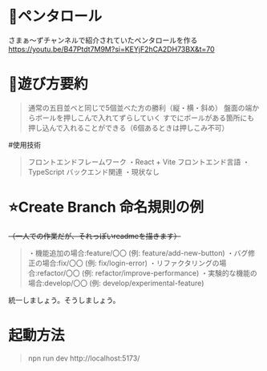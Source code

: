 # 🪼ペンタロール
さまぁ〜ずチャンネルで紹介されていたペンタロールを作る<br>
https://youtu.be/B47Ptdt7M9M?si=KEYjF2hCA2DH73BX&t=70

# 🌙遊び方要約
>通常の五目並べと同じで5個並べた方の勝利（縦・横・斜め）
盤面の端からボールを押しこんで入れてずらしていく
すでにボールがある箇所にも押し込んで入れることができる（6個あるときは押しこみ不可）

#使用技術
>フロントエンドフレームワーク
・React + Vite
フロントエンド言語
・TypeScript
バックエンド関連
・現状なし



# ⭐️Create Branch 命名規則の例
~~（一人での作業だが、それっぽいreadmeを描きます）~~
>・機能追加の場合:feature/〇〇 (例: feature/add-new-button)
・バグ修正の場合:fix/〇〇 (例: fix/login-error)
・リファクタリングの場合:refactor/〇〇 (例: refactor/improve-performance)
・実験的な機能の場合:develop/〇〇 (例: develop/experimental-feature)

統一しましょう。そうしましょう。


# 起動方法
>npn run dev
http://localhost:5173/
